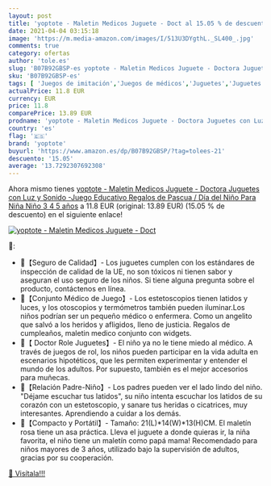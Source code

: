 ```yaml
---
layout: post
title: 'yoptote - Maletin Medicos Juguete - Doct al 15.05 % de descuento'
date: 2021-04-04 03:15:18
image: 'https://m.media-amazon.com/images/I/513U3DYgthL._SL400_.jpg'
comments: true
category: ofertas
author: 'tole.es'
slug: 'B07B92GBSP-es yoptote - Maletin Medicos Juguete - Doctora Juguetes con...'
sku: 'B07B92GBSP-es'
tags: [ 'Juegos de imitación','Juegos de médicos','Juguetes','Juguetes y juegos','juguetes','yoptote', ]
actualPrice: 11.8 EUR
currency: EUR
price: 11.8
comparePrice: 13.89 EUR
prodname: 'yoptote - Maletin Medicos Juguete - Doctora Juguetes con Luz y Sonido -Juego Educativo Regalos de Pascua / Día del Niño Para Niña Niño 3 4 5 años'
country: 'es'
flag: '🇪🇸'
brand: 'yoptote'
buyurl: 'https://www.amazon.es/dp/B07B92GBSP/?tag=tolees-21'
descuento: '15.05'
average: '13.7292307692308'
---
```


Ahora mismo tienes [yoptote - Maletin Medicos Juguete - Doctora Juguetes con Luz y Sonido -Juego Educativo Regalos de Pascua / Día del Niño Para Niña Niño 3 4 5 años](https://www.amazon.es/dp/B07B92GBSP/?tag=tolees-21) a 11.8 EUR (original: 13.89 EUR) (15.05 %  de descuento) en el siguiente enlace!

[![yoptote - Maletin Medicos Juguete - Doct](https://m.media-amazon.com/images/I/513U3DYgthL._SL400_.jpg)](https://www.amazon.es/dp/B07B92GBSP/?tag=tolees-21)

🔎:

- 💊【Seguro de Calidad】- Los juguetes cumplen con los estándares de inspección de calidad de la UE, no son tóxicos ni tienen sabor y aseguran el uso seguro de los niños. Si tiene alguna pregunta sobre el producto, contáctenos en línea.
- 💊【Conjunto Médico de Juego】- Los estetoscopios tienen latidos y luces, y los otoscopios y termómetros también pueden iluminar.Los niños podrían ser un pequeño médico o enfermera. Como un angelito que salvó a los heridos y afligidos, lleno de justicia. Regalos de cumpleaños, maletin medico conjunto con widgets.
- 💊【 Doctor Role Juguetes】- El niño ya no le tiene miedo al médico. A través de juegos de rol, los niños pueden participar en la vida adulta en escenarios hipotéticos, que les permiten experimentar y entender el mundo de los adultos. Por supuesto, también es el mejor accesorios para muñecas.
- 💊【Relación Padre-Niño】- Los padres pueden ver el lado lindo del niño. "Déjame escuchar tus latidos", su niño intenta escuchar los latidos de su corazón con un estetoscopio, y sanare tus heridas o cicatrices, muy interesantes. Aprendiendo a cuidar a los demás.
- 💊【Compacto y Portátil】- Tamaño: 21(L)*14(W)*13(H)CM. El maletín rosa tiene un asa práctica. Lleva el juguete a donde quieras ir, la niña favorita, el niño tiene un maletín como papá mama! Recomendado para niños mayores de 3 años, utilizado bajo la supervisión de adultos, gracias por su cooperación.

[🛒 Visítala!!!](https://www.amazon.es/dp/B07B92GBSP/?tag=tolees-21)
